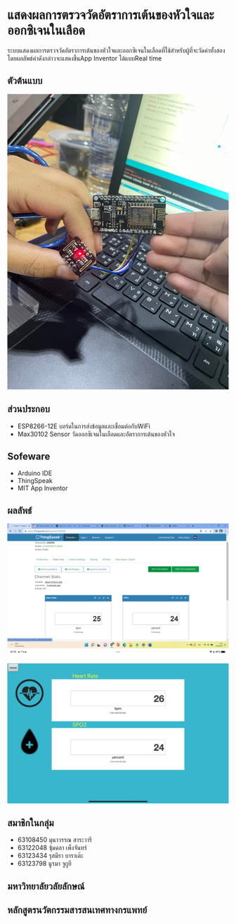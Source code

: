 # แสดงผลการตรวจวัดอัตราการเต้นของหัวใจและออกซิเจนในเลือด
ระบบแสดงผลการตรวจวัดอัตราการเต้นของหัวใจและออกซิเจนในเลือดที่ใช้สำหรับผู้ที่จะวัดค่าทั้งสอง โดยผลลัพธ์ค่าดังกล่าวจะแสดงขึ้นApp Inventor ได้แบบReal time

## ตัวต้นแบบ
  ![program](https://github.com/Munawan2001/Project-term/blob/main/%E0%B8%95%E0%B9%89%E0%B8%99%E0%B9%81%E0%B8%9A%E0%B8%9A.jpg)

## ส่วนประกอบ
- ESP8266-12E 
  บอร์ดในการส่งข้อมูลและเชื่อมต่อกับWiFi
- Max30102 
  Sensor วัดออกซิเจนในเลือดและอัตราการเต้นของหัวใจ

## Sofeware
- Arduino IDE
- ThingSpeak
- MIT App lnventor

## ผลลัพธ์
  ![program](https://github.com/Munawan2001/Project-term/blob/main/%E0%B8%AB%E0%B8%99%E0%B9%89%E0%B8%B2Think%20speak.png)
  ![program](https://github.com/Munawan2001/Project-term/blob/main/mit%20app%20inventer.jpg)

## สมาชิกในกลุ่ม
  - 63108450 มุนาวรรณ สาระวารี
  - 63122048 ซุ้มดลา เพ็งจันทร์
  - 63123434 รุสมีรา บาราเต๊ะ
  - 63123798 นูรมา จูกูยี 
  
## มหาวิทยาลัยวลัยลักษณ์

## หลักสูตรนวัตกรรมสารสนเทศทางกรแพทย์
